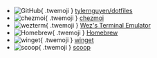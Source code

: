 <div class="grid cards" markdown>

- ![GitHub](/assets/img/uses-this/icons/GitHub.svg){ .twemoji } [tylernguyen/dotfiles](https://github.com/tylernguyen/dotfiles)
- ![chezmoi](/assets/img/uses-this/icons/chezmoi.svg){ .twemoji } [chezmoi](https://github.com/twpayne/chezmoi/)
- ![wezterm](/assets/img/uses-this/icons/wezterm.png){ .twemoji } [Wez's Terminal Emulator](https://wezfurlong.org/wezterm/)
- ![Homebrew](/assets/img/uses-this/icons/Homebrew.png){ .twemoji } [Homebrew](https://brew.sh/)
- ![winget](/assets/img/uses-this/icons/winget.png){ .twemoji } [winget](https://github.com/microsoft/winget-cli)
- ![scoop](/assets/img/uses-this/icons/scoop.jpg){ .twemoji } [scoop](https://scoop.sh/)

</div>